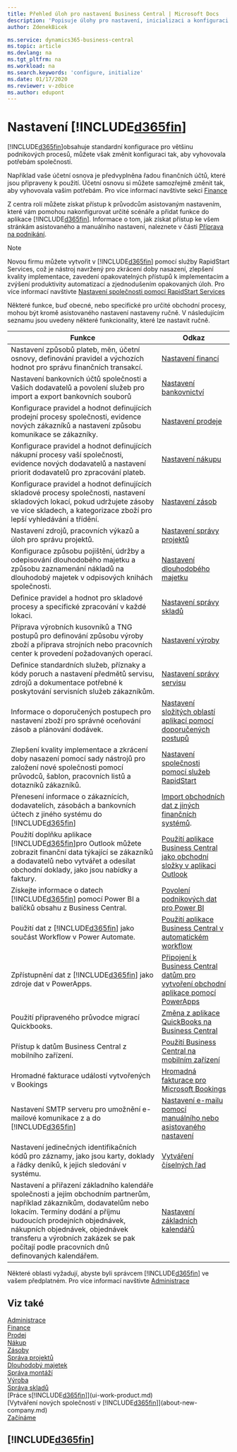 ```yaml
---
title: Přehled úloh pro nastavení Business Central | Microsoft Docs
description: 'Popisuje úlohy pro nastavení, inicializaci a konfiguraci aplikace Business Central tak, aby vyhovovala vašim potřebám.'
author: ZdenekBicek

ms.service: dynamics365-business-central
ms.topic: article
ms.devlang: na
ms.tgt_pltfrm: na
ms.workload: na
ms.search.keywords: 'configure, initialize'
ms.date: 01/17/2020
ms.reviewer: v-zdbice
ms.author: edupont
---
```

# Nastavení [!INCLUDE[d365fin](includes/d365fin_md.md)]

[!INCLUDE[d365fin](includes/d365fin_md.md)]obsahuje standardní konfigurace pro většinu podnikových procesů, můžete však změnit konfiguraci tak, aby vyhovovala potřebám společnosti.

Například vaše účetní osnova je předvyplněna řadou finančních účtů, které jsou připraveny k použití. Účetní osnovu si můžete samozřejmě změnit tak, aby vyhovovala vašim potřebám. Pro více informací navštivte sekci [Finance](finance.md)

Z centra rolí můžete získat přístup k průvodcům asistovaným nastavením, které vám pomohou nakonfigurovat určité scénáře a přidat funkce do aplikace [!INCLUDE[d365fin](includes/d365fin_md.md)]. Informace o tom, jak získat přístup ke všem stránkám asistovaného a manuálního nastavení, naleznete v části [Příprava na podnikání](ui-get-ready-business.md).

> [!NOTE]
> Novou firmu můžete vytvořit v [!INCLUDE[d365fin](includes/d365fin_md.md)] pomocí služby RapidStart Services, což je nástroj navržený pro zkrácení doby nasazení, zlepšení kvality implementace, zavedení opakovatelných přístupů k implementacím a zvýšení produktivity automatizací a zjednodušením opakovaných úloh. Pro více informací navštivte [Nastavení společnosti pomocí RapidStart Services](admin-set-up-a-company-with-rapidstart.md)

Některé funkce, buď obecné, nebo specifické pro určité obchodní procesy, mohou být kromě asistovaného nastavení nastaveny ručně. V následujícím seznamu jsou uvedeny některé funkcionality, které lze nastavit ručně.

| Funkce | Odkaz |
| --- | --- |
| Nastavení způsobů plateb, měn, účetní osnovy, definování pravidel a výchozích hodnot pro správu finančních transakcí. |[Nastavení financí](finance-setup-finance.md) |
| Nastavení bankovních účtů společnosti a Vašich dodavatelů a povolení služeb pro import a export bankovních souborů |[Nastavení bankovnictví](bank-setup-banking.md) |
| Konfigurace pravidel a hodnot definujících prodejní procesy společnosti, evidence nových zákazníků a nastavení způsobu komunikace se zákazníky. |[Nastavení prodeje](sales-setup-sales.md) |
| Konfigurace pravidel a hodnot definujících nákupní procesy vaší společnosti, evidence nových dodavatelů a nastavení priorit dodavatelů pro zpracování plateb. |[Nastavení nákupu](purchasing-setup-purchasing.md) |
| Konfigurace pravidel a hodnot definujících skladové procesy společnosti, nastavení skladových lokací, pokud udržujete zásoby ve více skladech, a kategorizace zboží pro lepší vyhledávání a třídění. |[Nastavení zásob](inventory-setup-inventory.md) |
| Nastavení zdrojů, pracovních výkazů a úloh pro správu projektů. |[Nastavení správy projektů](projects-setup-projects.md) |
| Konfigurace způsobu pojištění, údržby a odepisování dlouhodobého majetku a způsobu zaznamenání nákladů na dlouhodobý majetek v odpisových knihách společnosti. |[Nastavení dlouhodobého majetku](fa-setup.md) |
|Definice pravidel a hodnot pro skladové procesy a specifické zpracování v každé lokaci.|[Nastavení správy skladů](warehouse-setup-warehouse.md)|
|Příprava výrobních kusovníků a TNG postupů pro definování způsobu výroby zboží a příprava strojních nebo pracovních center k provedení požadovaných operací.|[Nastavení výroby](production-configure-production-processes.md)|
|Definice standardních služeb, příznaky a kódy poruch a nastavení předmětů servisu, zdrojů a dokumentace potřebné k poskytování servisních služeb zákazníkům.|[Nastavení správy servisu](service-setup-service.md)|
|Informace o doporučených postupech pro nastavení zboží pro správné oceňování zásob a plánování dodávek.|[Nastavení složitých oblastí aplikací pomocí doporučených postupů](set-up-complex-application-areas-using-best-practices.md)|
|Zlepšení kvality implementace a zkrácení doby nasazení pomocí sady nástrojů pro založení nové společnosti pomocí průvodců, šablon, pracovních listů a dotazníků zákazníků.|[Nastavení společnosti pomocí služeb RapidStart](admin-set-up-a-company-with-rapidstart.md)|
|Přenesení informace o zákaznících, dodavatelích, zásobách a bankovních účtech z jiného systému do [!INCLUDE[d365fin](includes/d365fin_md.md)]|[Import obchodních dat z jiných finančních systémů](across-import-data-configuration-packages.md).|
|Použití doplňku aplikace [!INCLUDE[d365fin](includes/d365fin_md.md)]pro Outlook můžete zobrazit finanční data týkající se zákazníků a dodavatelů nebo vytvářet a odesílat obchodní doklady, jako jsou nabídky a faktury.|[Použití aplikace Business Central jako obchodní složky v aplikaci Outlook](admin-outlook.md)|
|Získejte informace o datech [!INCLUDE[d365fin](includes/d365fin_md.md)] pomocí Power BI a balíčků obsahu z Business Central.|[Povolení podnikových dat pro Power BI](admin-powerbi.md)|
|Použití dat z [!INCLUDE[d365fin](includes/d365fin_md.md)]  jako součást Workflow v Power Automate.|[Použití aplikace Business Central v automatickém workflow](across-how-use-financials-data-source-flow.md)|
|Zpřístupnění dat z [!INCLUDE[d365fin](includes/d365fin_md.md)] jako zdroje dat v PowerApps.|[Připojení k Business Central datům pro vytvoření obchodní aplikace pomocí PowerApps](across-how-use-financials-data-source-powerapps.md)|
|Použití připraveného průvodce migrací Quickbooks.|[Změna z aplikace QuickBooks na Business Central](across-quickbooks-to-business-edition.md)|
|Přístup k datům Business Central z mobilního zařízení.|[Použití Business Central na mobilním zařízení](install-mobile-app.md)|
|Hromadné fakturace událostí vytvořených v Bookings|[Hromadná fakturace pro Microsoft Bookings](finance-bookings.md)|
|Nastavení SMTP serveru pro umožnění e-mailové komunikace z a do [!INCLUDE[d365fin](includes/d365fin_md.md)]| [Nastavení e-mailu pomocí manuálního nebo asistovaného nastavení](admin-how-setup-email.md)|
|Nastavení jedinečných identifikačních kódů pro záznamy, jako jsou karty, doklady a řádky deníků, k jejich sledování v systému.|[Vytváření číselných řad](ui-create-number-series.md) |
|Nastavení a přiřazení základního kalendáře společnosti a jejím obchodním partnerům, například zákazníkům, dodavatelům nebo lokacím. Termíny dodání a příjmu budoucích prodejních objednávek, nákupních objednávek,  objednávek transferu a výrobních zakázek se pak počítají podle pracovních dnů definovaných kalendářem.|[Nastavení základních kalendářů](across-how-to-assign-base-calendars.md)|  

Některé oblasti vyžadují, abyste byli správcem [!INCLUDE[d365fin](includes/d365fin_md.md)]  ve vašem předplatném. Pro více informací navštivte [Administrace](admin-setup-and-administration.md)  

## Viz také

[Administrace](admin-setup-and-administration.md)  
[Finance](finance.md)  
[Prodej](sales-manage-sales.md)  
[Nákup](purchasing-manage-purchasing.md)  
[Zásoby](inventory-manage-inventory.md)  
[Správa projektů](projects-manage-projects.md)  
[Dlouhodobý majetek](fa-manage.md)  
[Správa montáží](assembly-assemble-items.md)  
[Výroba](production-manage-manufacturing.md)  
[Správa skladů](warehouse-manage-warehouse.md)  
[Práce s[!INCLUDE[d365fin](includes/d365fin_md.md)]](ui-work-product.md)  
[Vytváření nových společností v [!INCLUDE[d365fin](includes/d365fin_md.md)]](about-new-company.md)  
[Začínáme](product-get-started.md)  

## [!INCLUDE[d365fin](includes/free_trial_md.md)]  
